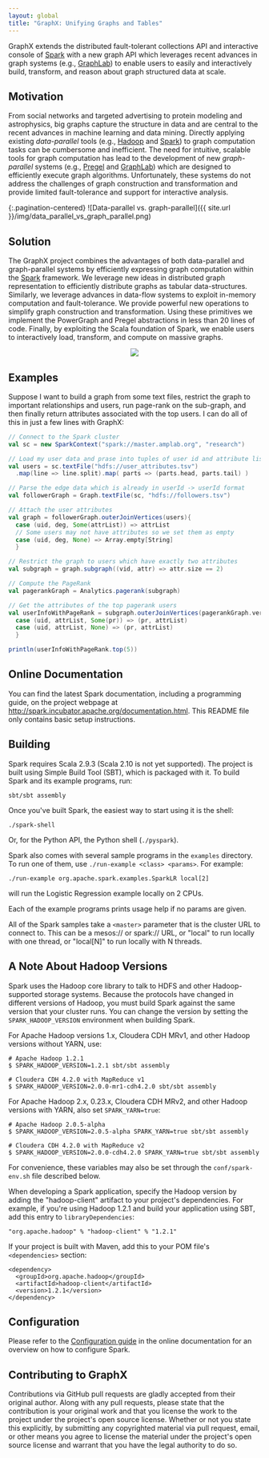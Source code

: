 ```yaml
---
layout: global
title: "GraphX: Unifying Graphs and Tables"
---
```



GraphX extends the distributed fault-tolerant collections API and
interactive console of [Spark](http://spark.incubator.apache.org) with
a new graph API which leverages recent advances in graph systems
(e.g., [GraphLab](http://graphlab.org)) to enable users to easily and
interactively build, transform, and reason about graph structured data
at scale.


## Motivation

From social networks and targeted advertising to protein modeling and
astrophysics, big graphs capture the structure in data and are central
to the recent advances in machine learning and data mining. Directly
applying existing *data-parallel* tools (e.g.,
[Hadoop](http://hadoop.apache.org) and
[Spark](http://spark.incubator.apache.org)) to graph computation tasks
can be cumbersome and inefficient.  The need for intuitive, scalable
tools for graph computation has lead to the development of new
*graph-parallel* systems (e.g.,
[Pregel](http://http://giraph.apache.org) and
[GraphLab](http://graphlab.org)) which are designed to efficiently
execute graph algorithms.  Unfortunately, these systems do not address
the challenges of graph construction and transformation and provide
limited fault-tolerance and support for interactive analysis.

{:.pagination-centered}
![Data-parallel vs. graph-parallel]({{ site.url }}/img/data_parallel_vs_graph_parallel.png)

## Solution

The GraphX project combines the advantages of both data-parallel and
graph-parallel systems by efficiently expressing graph computation
within the [Spark](http://spark.incubator.apache.org) framework.  We
leverage new ideas in distributed graph representation to efficiently
distribute graphs as tabular data-structures.  Similarly, we leverage
advances in data-flow systems to exploit in-memory computation and
fault-tolerance.  We provide powerful new operations to simplify graph
construction and transformation.  Using these primitives we implement
the PowerGraph and Pregel abstractions in less than 20 lines of code.
Finally, by exploiting the Scala foundation of Spark, we enable users
to interactively load, transform, and compute on massive graphs.

<p align="center">
  <img src="https://raw.github.com/amplab/graphx/master/docs/img/tables_and_graphs.png" />
</p>

## Examples

Suppose I want to build a graph from some text files, restrict the graph
to important relationships and users, run page-rank on the sub-graph, and
then finally return attributes associated with the top users.  I can do
all of this in just a few lines with GraphX:

```scala
// Connect to the Spark cluster
val sc = new SparkContext("spark://master.amplab.org", "research")

// Load my user data and prase into tuples of user id and attribute list
val users = sc.textFile("hdfs://user_attributes.tsv")
  .map(line => line.split).map( parts => (parts.head, parts.tail) )

// Parse the edge data which is already in userId -> userId format
val followerGraph = Graph.textFile(sc, "hdfs://followers.tsv")

// Attach the user attributes
val graph = followerGraph.outerJoinVertices(users){
  case (uid, deg, Some(attrList)) => attrList
  // Some users may not have attributes so we set them as empty
  case (uid, deg, None) => Array.empty[String]
  }

// Restrict the graph to users which have exactly two attributes
val subgraph = graph.subgraph((vid, attr) => attr.size == 2)

// Compute the PageRank
val pagerankGraph = Analytics.pagerank(subgraph)

// Get the attributes of the top pagerank users
val userInfoWithPageRank = subgraph.outerJoinVertices(pagerankGraph.vertices){
  case (uid, attrList, Some(pr)) => (pr, attrList)
  case (uid, attrList, None) => (pr, attrList)
  }

println(userInfoWithPageRank.top(5))

```


## Online Documentation

You can find the latest Spark documentation, including a programming
guide, on the project webpage at
<http://spark.incubator.apache.org/documentation.html>.  This README
file only contains basic setup instructions.


## Building

Spark requires Scala 2.9.3 (Scala 2.10 is not yet supported). The
project is built using Simple Build Tool (SBT), which is packaged with
it. To build Spark and its example programs, run:

    sbt/sbt assembly

Once you've built Spark, the easiest way to start using it is the
shell:

    ./spark-shell

Or, for the Python API, the Python shell (`./pyspark`).

Spark also comes with several sample programs in the `examples`
directory.  To run one of them, use `./run-example <class>
<params>`. For example:

    ./run-example org.apache.spark.examples.SparkLR local[2]

will run the Logistic Regression example locally on 2 CPUs.

Each of the example programs prints usage help if no params are given.

All of the Spark samples take a `<master>` parameter that is the
cluster URL to connect to. This can be a mesos:// or spark:// URL, or
"local" to run locally with one thread, or "local[N]" to run locally
with N threads.


## A Note About Hadoop Versions

Spark uses the Hadoop core library to talk to HDFS and other
Hadoop-supported storage systems. Because the protocols have changed
in different versions of Hadoop, you must build Spark against the same
version that your cluster runs.  You can change the version by setting
the `SPARK_HADOOP_VERSION` environment when building Spark.

For Apache Hadoop versions 1.x, Cloudera CDH MRv1, and other Hadoop
versions without YARN, use:

    # Apache Hadoop 1.2.1
    $ SPARK_HADOOP_VERSION=1.2.1 sbt/sbt assembly

    # Cloudera CDH 4.2.0 with MapReduce v1
    $ SPARK_HADOOP_VERSION=2.0.0-mr1-cdh4.2.0 sbt/sbt assembly

For Apache Hadoop 2.x, 0.23.x, Cloudera CDH MRv2, and other Hadoop versions
with YARN, also set `SPARK_YARN=true`:

    # Apache Hadoop 2.0.5-alpha
    $ SPARK_HADOOP_VERSION=2.0.5-alpha SPARK_YARN=true sbt/sbt assembly

    # Cloudera CDH 4.2.0 with MapReduce v2
    $ SPARK_HADOOP_VERSION=2.0.0-cdh4.2.0 SPARK_YARN=true sbt/sbt assembly

For convenience, these variables may also be set through the
`conf/spark-env.sh` file described below.

When developing a Spark application, specify the Hadoop version by adding the
"hadoop-client" artifact to your project's dependencies. For example, if you're
using Hadoop 1.2.1 and build your application using SBT, add this entry to
`libraryDependencies`:

    "org.apache.hadoop" % "hadoop-client" % "1.2.1"

If your project is built with Maven, add this to your POM file's
`<dependencies>` section:

    <dependency>
      <groupId>org.apache.hadoop</groupId>
      <artifactId>hadoop-client</artifactId>
      <version>1.2.1</version>
    </dependency>


## Configuration

Please refer to the [Configuration
guide](http://spark.incubator.apache.org/docs/latest/configuration.html)
in the online documentation for an overview on how to configure Spark.


## Contributing to GraphX

Contributions via GitHub pull requests are gladly accepted from their
original author. Along with any pull requests, please state that the
contribution is your original work and that you license the work to
the project under the project's open source license. Whether or not
you state this explicitly, by submitting any copyrighted material via
pull request, email, or other means you agree to license the material
under the project's open source license and warrant that you have the
legal authority to do so.
